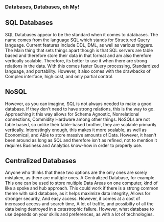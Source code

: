 ### Databases, Databases, oh My!

## SQL Databases
SQL Databases appear to be the standard when it comes to databases. The name comes from the language SQL which stands for Structured Query language. Current features include DDL, DML, as well as various triggers. The Main thing that sets things apart though is that SQL servers are table based and therefore store their data in that format and am also therefore vertically scalable. Therefore, its better to use it when there are strong relations in the data. With this comes faster Query processing, Standardized language, and portability. However, it also comes with the drawbacks of Complex interface, high cost, and only partial control.

## NoSQL
However, as you can imagine, SQL is not always needed to make a good database. If they don't need to have strong relations, this is the way to go. Approaching it this way allows for Schema Agnostic, Nonrelational connections, Commidity Hardware among other things. NoSQLs are not table based, so unlike their table-based brother, they are scalable primarily vertically. Interestingly enough, this makes it more scalable, as well as Economical, and Able to store massive amounts of Data. However, it hasn't been around as long as SQL and therefore isn't as refined, not to mention it requires Business and Analytics know-how in order to properly use.

## Centralized Databases
Anyone who thinks that these two options are the only ones are sorely mistaken, as there are multiple ones. A Centralized Database, for example. This one can be used to store multiple Data Areas on one computer, kind of like a spoke and hub approach. This could work if there is a strong common theme with said database, as it helps maximize data integrity, Allows for stronger security, And easy access. However, it comes at a cost of increased access and search time, A lot of traffic, and possibilty of all the data being destroyed in a catastrophic failure. However, what database to use depends on your skills and preferences, as with a lot of technologies. 
